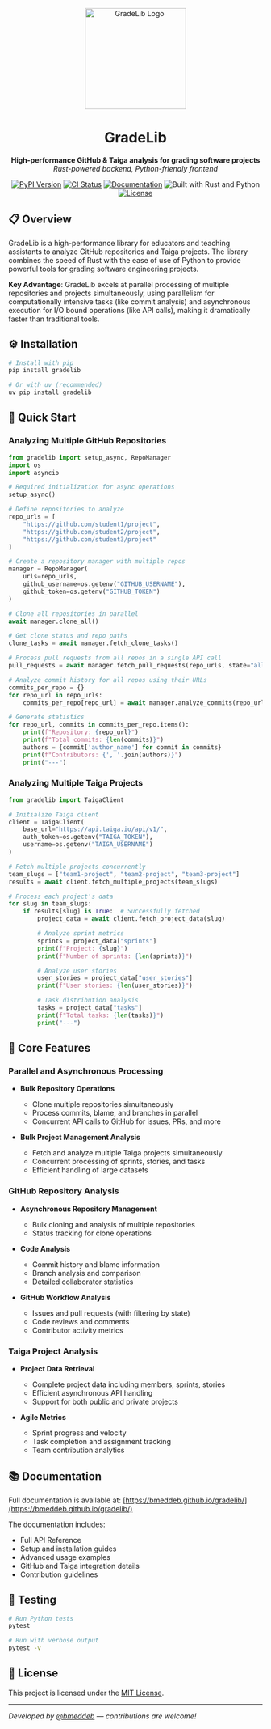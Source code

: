 <p align="center">
  <img src="assets/gradelib_e.png" alt="GradeLib Logo" width="200"/>
</p>

<h1 align="center">GradeLib</h1>

<p align="center">
  <strong>High-performance GitHub & Taiga analysis for grading software projects</strong><br>
  <em>Rust-powered backend, Python-friendly frontend</em>
</p>

<p align="center">
  <a href="https://pypi.org/project/gradelib/"><img src="https://img.shields.io/pypi/v/gradelib.svg" alt="PyPI Version"></a>
  <a href="https://github.com/bmeddeb/gradelib/actions"><img src="https://github.com/bmeddeb/gradelib/actions/workflows/ci.yml/badge.svg" alt="CI Status"></a>
  <a href="https://bmeddeb.github.io/gradelib/"><img src="https://img.shields.io/badge/docs-gradelib-blue.svg" alt="Documentation"></a>
  <img src="https://img.shields.io/badge/Built%20with-Rust%20%26%20Python-orange.svg" alt="Built with Rust and Python">
  <a href="https://github.com/bmeddeb/gradelib/blob/main/LICENSE"><img src="https://img.shields.io/github/license/bmeddeb/gradelib" alt="License"></a>
</p>



## 📋 Overview

GradeLib is a high-performance library for educators and teaching assistants to analyze GitHub repositories and Taiga projects. The library combines the speed of Rust with the ease of use of Python to provide powerful tools for grading software engineering projects.

**Key Advantage**: GradeLib excels at parallel processing of multiple repositories and projects simultaneously, using parallelism for computationally intensive tasks (like commit analysis) and asynchronous execution for I/O bound operations (like API calls), making it dramatically faster than traditional tools.

## ⚙️ Installation

```bash
# Install with pip
pip install gradelib

# Or with uv (recommended)
uv pip install gradelib
```

## 🚀 Quick Start

### Analyzing Multiple GitHub Repositories

```python
from gradelib import setup_async, RepoManager
import os
import asyncio

# Required initialization for async operations
setup_async()

# Define repositories to analyze
repo_urls = [
    "https://github.com/student1/project",
    "https://github.com/student2/project",
    "https://github.com/student3/project"
]

# Create a repository manager with multiple repos
manager = RepoManager(
    urls=repo_urls,
    github_username=os.getenv("GITHUB_USERNAME"),
    github_token=os.getenv("GITHUB_TOKEN")
)

# Clone all repositories in parallel
await manager.clone_all()

# Get clone status and repo paths
clone_tasks = await manager.fetch_clone_tasks()

# Process pull requests from all repos in a single API call
pull_requests = await manager.fetch_pull_requests(repo_urls, state="all")

# Analyze commit history for all repos using their URLs
commits_per_repo = {}
for repo_url in repo_urls:
    commits_per_repo[repo_url] = await manager.analyze_commits(repo_url)

# Generate statistics
for repo_url, commits in commits_per_repo.items():
    print(f"Repository: {repo_url}")
    print(f"Total commits: {len(commits)}")
    authors = {commit['author_name'] for commit in commits}
    print(f"Contributors: {', '.join(authors)}")
    print("---")
```

### Analyzing Multiple Taiga Projects

```python
from gradelib import TaigaClient

# Initialize Taiga client
client = TaigaClient(
    base_url="https://api.taiga.io/api/v1/",
    auth_token=os.getenv("TAIGA_TOKEN"),
    username=os.getenv("TAIGA_USERNAME")
)

# Fetch multiple projects concurrently
team_slugs = ["team1-project", "team2-project", "team3-project"]
results = await client.fetch_multiple_projects(team_slugs)

# Process each project's data
for slug in team_slugs:
    if results[slug] is True:  # Successfully fetched
        project_data = await client.fetch_project_data(slug)

        # Analyze sprint metrics
        sprints = project_data["sprints"]
        print(f"Project: {slug}")
        print(f"Number of sprints: {len(sprints)}")

        # Analyze user stories
        user_stories = project_data["user_stories"]
        print(f"User stories: {len(user_stories)}")

        # Task distribution analysis
        tasks = project_data["tasks"]
        print(f"Total tasks: {len(tasks)}")
        print("---")
```

## 🧠 Core Features

### Parallel and Asynchronous Processing

- **Bulk Repository Operations**
  - Clone multiple repositories simultaneously
  - Process commits, blame, and branches in parallel
  - Concurrent API calls to GitHub for issues, PRs, and more

- **Bulk Project Management Analysis**
  - Fetch and analyze multiple Taiga projects simultaneously
  - Concurrent processing of sprints, stories, and tasks
  - Efficient handling of large datasets

### GitHub Repository Analysis

- **Asynchronous Repository Management**
  - Bulk cloning and analysis of multiple repositories
  - Status tracking for clone operations

- **Code Analysis**
  - Commit history and blame information
  - Branch analysis and comparison
  - Detailed collaborator statistics

- **GitHub Workflow Analysis**
  - Issues and pull requests (with filtering by state)
  - Code reviews and comments
  - Contributor activity metrics

### Taiga Project Analysis

- **Project Data Retrieval**
  - Complete project data including members, sprints, stories
  - Efficient asynchronous API handling
  - Support for both public and private projects

- **Agile Metrics**
  - Sprint progress and velocity
  - Task completion and assignment tracking
  - Team contribution analytics


## 📚 Documentation

Full documentation is available at: [https://bmeddeb.github.io/gradelib/](https://bmeddeb.github.io/gradelib/)

The documentation includes:

- Full API Reference
- Setup and installation guides
- Advanced usage examples
- GitHub and Taiga integration details
- Contribution guidelines

## 🧪 Testing

```bash
# Run Python tests
pytest

# Run with verbose output
pytest -v
```

## 📄 License

This project is licensed under the [MIT License](https://github.com/bmeddeb/gradelib/blob/main/LICENSE).

---

_Developed by [@bmeddeb](https://github.com/bmeddeb) — contributions are welcome!_
